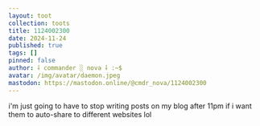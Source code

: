 ```yaml
---
layout: toot
collection: toots
title: 1124002300
date: 2024-11-24
published: true
tags: []
pinned: false
author: ⸸ commander ░ nova ⸸ :~$
avatar: /img/avatar/daemon.jpeg
mastodon: https://mastodon.online/@cmdr_nova/1124002300
---
```


i'm just going to have to stop writing posts on my blog after 11pm if i want them to auto-share to different websites lol
